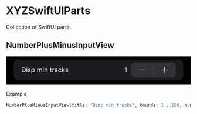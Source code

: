 # XYZSwiftUIParts

Collection of SwiftUI parts.

## NumberPlusMinusInputView
![](https://github.com/cloudsquare22/XYZSwiftUIParts/blob/main/docresource/numberplusminusinputview.png)

Example
``` swift
NumberPlusMinusInputView(title: "Disp min tracks", bounds: 1...100, number: self.$music.minTracks)
```
